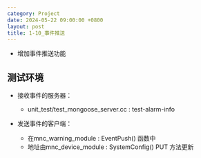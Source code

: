 ```yaml
---
category: Project
date: 2024-05-22 09:00:00 +0800
layout: post
title: 1-10_事件推送
---
```


+ 增加事件推送功能

## 测试环境

+ 接收事件的服务器：
  + unit_test/test_mongoose_server.cc  : test-alarm-info

+ 发送事件的客户端：
  + 在mnc_warning_module : EventPush() 函数中
  + 地址由mnc_device_module : SystemConfig() PUT 方法更新